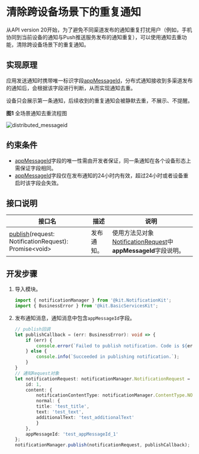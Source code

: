 # 清除跨设备场景下的重复通知

<!--Kit: Notification Kit-->
<!--Subsystem: Notification-->
<!--Owner: @peixu-->
<!--Designer: @dongqingran; @wulong158-->
<!--Tester: @wanghong1997-->
<!--Adviser: @fang-jinxu-->

从API version 20开始，为了避免不同渠道发布的通知重复打扰用户（例如，手机协同到当前设备的通知与Push推送服务发布的通知重复），可以使用通知去重功能，清除跨设备场景下的重复通知。

## 实现原理

应用发送通知时携带唯一标识字段[appMessageId](../../application-dev/reference/apis-notification-kit/js-apis-inner-notification-notificationRequest.md#notificationrequest-1)，分布式通知接收到多渠道发布的通知后，会根据该字段进行判断，从而实现通知去重。

设备只会展示第一条通知，后续收到的重复通知会被静默去重，不展示、不提醒。

**图1** 全场景通知去重流程图

![distributed_messageid](figures/notification_messageid.png)

## 约束条件

- [appMessageId](../../application-dev/reference/apis-notification-kit/js-apis-inner-notification-notificationRequest.md#notificationrequest-1)字段的唯一性需由开发者保证，同一条通知在各个设备形态上需保证字段相同。
- [appMessageId](../../application-dev/reference/apis-notification-kit/js-apis-inner-notification-notificationRequest.md#notificationrequest-1)字段仅在发布通知的24小时内有效，超过24小时或者设备重启时该字段会失效。

## 接口说明

| **接口名**  | **描述** |**说明**|
| -------- | -------- | -------- |
| [publish](../reference/apis-notification-kit/js-apis-notificationManager.md#notificationmanagerpublish-1)(request: NotificationRequest): Promise\<void\>       | 发布通知。  |使用方法见对象[NotificationRequest](../reference/apis-notification-kit/js-apis-inner-notification-notificationRequest.md)中**appMessageId**字段说明。|

## 开发步骤

1. 导入模块。

    ```typescript
    import { notificationManager } from '@kit.NotificationKit';
    import { BusinessError } from '@kit.BasicServicesKit';
    ```

2. 发布通知消息，通知消息中包含`appMessageId`字段。

    ```typescript
    // publish回调
    let publishCallback = (err: BusinessError): void => {
        if (err) {
            console.error(`Failed to publish notification. Code is ${err.code}, message is ${err.message}`);
        } else {
            console.info(`Succeeded in publishing notification.`);
        }
    }
    // 通知Request对象
    let notificationRequest: notificationManager.NotificationRequest = {
        id: 1,
        content: {
            notificationContentType: notificationManager.ContentType.NOTIFICATION_CONTENT_BASIC_TEXT,
            normal: {
            title: 'test_title',
            text: 'test_text',
            additionalText: 'test_additionalText'
            }
        },
        appMessageId: 'test_appMessageId_1'
    };
    notificationManager.publish(notificationRequest, publishCallback);
    ```

